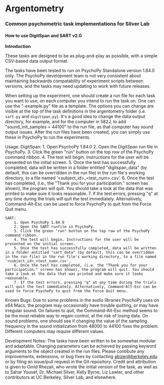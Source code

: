 # Argentometry
### Common psychometric task implementations for Silver Lab
#### How to use DigitSpan and SART v2.0

**Introduction**

These tasks are designed to be as plug-and-play as possible, with a simple CSV-based data output format.

The tasks have been tested to run on PsychoPy Standalone version 1.84.0 only. The PsychoPy development team is not very consistent about maintaining backwards compatability of experiment scripts between versions, and the tasks may need updating to work with future releases.

When setting up the experiment, one should create a run file for each task you want to use, on each computer you intend to run the task on. One can use the "<task>-example.py" file as a template. The options you can change are visible at the top of the task definitions in the argentometry folder (i.e. `sart.py` and `digitspan.py`). It's a good idea to change the data output directory, for example, and for the computer in 582J, to add "sound_init_samples = 44100" to the run file, as that computer has sound output issues. After the run files have been created, you can simply use these in PsychoPy to run the experiments.

Usage:
	DigitSpan:
		1. Open PsychoPy 1.84.0
		2. Open the DigitSpan run file in PsychoPy.
		3. Click the green "run" button on the top row of the PsychoPy command ribbon.
		4. The test will begin. Instructions for the user will be presented on the initial screen.
		5. Once the test has successfully completed, data will be written in a folder entitled "digitspan_data" (by default, this can be overridden in the run file) in the run file's working directory, to a file named '<subject_id>_<test_num>.csv'.
		6. Once the test has completed, (i.e., the "Thank you for your participation." screen has shown), the program will quit. You should take a look at the data that was printed to make sure it looks reasonable.
		7. If the test errors, pressing "q" at any time during the trials will quit the test immediately. Alternatively, Command-Alt-Esc can be used to force PsychoPy to quit from the Force Quit menu.

	SART:
		1. Open PsychoPy 1.84.0
		2. Open the SART runfile in PsychoPy.
		3. Click the green "run" button on the top row of the PsychoPy command ribbon.
		4. The test will begin. Instructions for the user will be presented on the initial screen.
		5. Once the test has successfully completed, data will be written in a folder entitled "sart_data" (by default, this can be overridden in the run file) in the run file's working directory, to a file named '<subject_id>_<test_num>.csv'.
		6. Once the test has completed, (i.e. the "Thank you for your participation." screen has shown), the program will quit. You should take a look at the data that was printed and make sure it looks reasonable.
		7. If the test errors, pressing "q" at any time during the trials will quit the test immediately. Alternatively, Command-Alt-Esc can be used to force PsychoPy to quit from the Force Quit menu.

Known Bugs:
      Due to some problems in the audio libraries PsychoPy uses on x64 Macs, the program may occasionally have trouble quitting, or may have irregular sound. On failures to quit, the Command-Alt-Esc method seems to be the most reliable way to regain control, at the risk of losing data. On sound problems, one should see if changing the value of the sampling frequency in the sound initialization from 48000 to 44100 fixes the problem. Different computers may require different values.

Development Notes:
	The tasks have been written to be somewhat modular and adaptable. Changing parameters can be achieved by passing keyword arguments to the object created in the run files. Please contibute any improvements, extensions, or bug fixes by contacting abizer@berkeley.edu or by filing an issue/pull request in the Git repository. Credit and attribution is given to Omid Rhezaii, who wrote the initial version of the task, as well as to Sahar Yousef, Dr. Michael Silver, Kelly Byrne, Liz Lawler, and other contributors at UC Berkeley, Silver Lab, and elsewhere.
